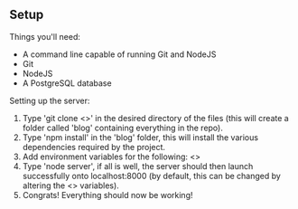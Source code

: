 ## Setup
Things you'll need:

- A command line capable of running Git and NodeJS
- Git
- NodeJS
- A PostgreSQL database

Setting up the server:

1. Type 'git clone <>' in the desired directory of the files (this will create a folder called 'blog' containing everything in the repo).
2. Type 'npm install' in the 'blog' folder, this will install the various dependencies required by the project.
3. Add environment variables for the following: <>
4. Type 'node server', if all is well, the server should then launch successfully onto localhost:8000 (by default, this can be changed by altering the <> variables).
5. Congrats! Everything should now be working!
